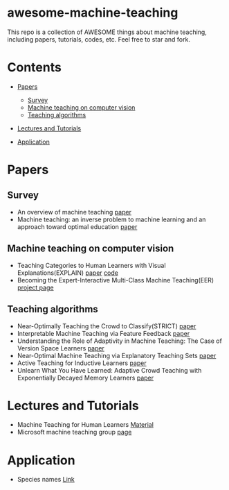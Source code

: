# awesome-machine-teaching
This repo is a collection of AWESOME things about machine teaching, including papers, tutorials, codes, etc. Feel free to star and fork.
# Contents
- [Papers](#papers)
  - [Survey](#survey)
  - [Machine teaching on computer vision](#machine-teaching-on-computer-vision)
  - [Teaching algorithms](#teaching-algorithms)
  
- [Lectures and Tutorials](#lectures-and-tutorials)
- [Application](#application)

# Papers
## Survey
- An overview of machine teaching [paper](https://arxiv.org/abs/1801.05927)
- Machine teaching: an inverse problem to machine learning and an approach toward optimal education [paper](https://www.aaai.org/ocs/index.php/AAAI/AAAI15/paper/viewPaper/9487)

## Machine teaching on computer vision
- Teaching Categories to Human Learners with Visual Explanations(EXPLAIN) [paper](https://arxiv.org/abs/1802.06924) [code](https://github.com/macaodha/explain_teach)
- Becoming the Expert-Interactive Multi-Class Machine Teaching(EER) [project page](http://visual.cs.ucl.ac.uk/pubs/interactiveMachineTeaching/)

## Teaching algorithms
- Near-Optimally Teaching the Crowd to Classify(STRICT) [paper](https://arxiv.org/abs/1402.2092)
- Interpretable Machine Teaching via Feature Feedback [paper](https://authors.library.caltech.edu/87329/)
- Understanding the Role of Adaptivity in Machine Teaching: The Case of Version Space Learners [paper](https://papers.nips.cc/paper/7421-understanding-the-role-of-adaptivity-in-machine-teaching-the-case-of-version-space-learners.pdf)
- Near-Optimal Machine Teaching via Explanatory Teaching Sets [paper](http://proceedings.mlr.press/v84/chen18g.html)
- Active Teaching for Inductive Learners [paper](https://pdfs.semanticscholar.org/9d6d/5b69d60725b27b8c450b5bbeef8cfc81f2e2.pdf)
- Unlearn What You Have Learned: Adaptive Crowd Teaching with Exponentially Decayed Memory Learners [paper](https://arxiv.org/pdf/1804.06481.pdf)

# Lectures and Tutorials
- Machine Teaching for Human Learners [Material](http://www.yisongyue.com/talks/machine_teaching.pdf)
- Microsoft machine teaching group [page](https://www.microsoft.com/en-us/research/group/machine-teaching-group/)

# Application
- Species names [Link](https://www.teaching-biodiversity.cc/)

